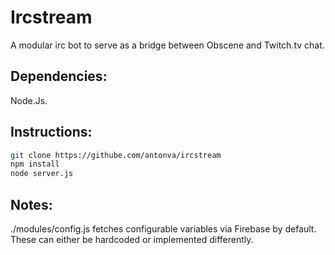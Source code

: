 Ircstream
=========

A modular irc bot to serve as a bridge between Obscene and Twitch.tv chat.

Dependencies:
-------------
  Node.Js.
  
Instructions:
-------------
  ``` bash
  git clone https://githube.com/antonva/ircstream  
  npm install
  node server.js
  ```
Notes:
------
  ./modules/config.js fetches configurable variables via Firebase by default. 
  These can either be hardcoded or implemented differently.



  
  
